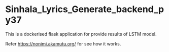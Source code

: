 # Sinhala_Lyrics_Generate_backend_py37


This is a dockerised flask application for provide  results of LSTM model. 

Refer https://nonimi.akamutu.org/ for see how it works.
